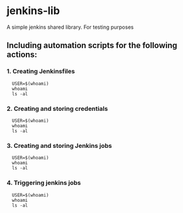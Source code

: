 # jenkins-lib
A simple jenkins shared library. For testing purposes

## Including automation scripts for the following actions:

### 1. Creating Jenkinsfiles
```shell
  USER=$(whoami)
  whoami
  ls -al
```
### 2. Creating and storing credentials
```shell
  USER=$(whoami)
  whoami
  ls -al
```
### 3. Creating and storing Jenkins jobs
```shell
  USER=$(whoami)
  whoami
  ls -al
```
### 4. Triggering jenkins jobs
```shell
  USER=$(whoami)
  whoami
  ls -al
```
